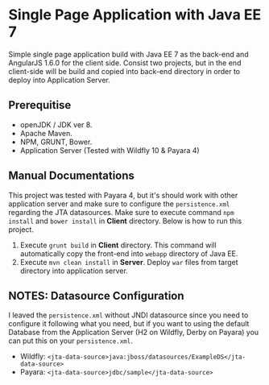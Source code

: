 # Single Page Application with Java EE 7
Simple single page application build with Java EE 7 as the back-end and AngularJS 1.6.0 for the client side. Consist two projects, but in the end client-side will be build and copied into back-end directory in order to deploy into Application Server.

## Prerequitise

* openJDK / JDK ver 8.
* Apache Maven.
* NPM, GRUNT, Bower.
* Application Server (Tested with Wildfly 10 & Payara 4)

## Manual Documentations
This project was tested with Payara 4, but it's should work with other application server and make sure to configure the `persistence.xml` regarding the JTA datasources. Make sure to execute command `npm install` and `bower install` in **Client** directory. Below is how to run this project.

1. Execute `grunt build` in **Client** directory. This command will automatically copy the front-end into `webapp` directory of Java EE.
2. Execute `mvn clean install` in **Server**. Deploy `war` files from target directory into application server.

## NOTES: Datasource Configuration

I leaved the `persistence.xml` without JNDI datasource since you need to configure it following what you need, but if you want to using the default Database from the Application Server (H2 on Wildfly, Derby on Payara) you can put this on your `persistence.xml`.

* Wildfly: `<jta-data-source>java:jboss/datasources/ExampleDS</jta-data-source>`
* Payara: `<jta-data-source>jdbc/sample</jta-data-source>`
